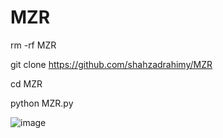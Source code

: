    # MZR

rm -rf MZR

git clone https://github.com/shahzadrahimy/MZR

cd MZR

python MZR.py

![image](https://github.com/shahzadrahimy/MZR/assets/134486445/f4527be9-97a1-40aa-bc5c-2f7ae4253b4d)
